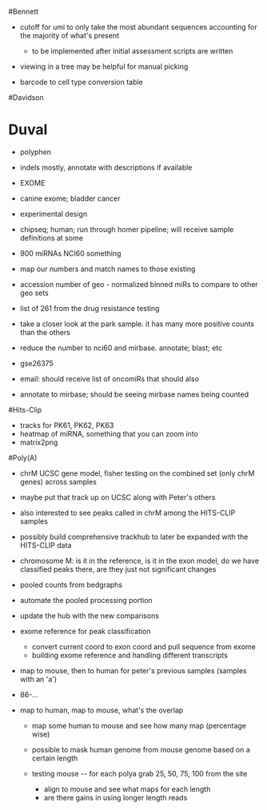 #Bennett

+ cutoff for umi to only take the most abundant sequences accounting for the majority of what's present
    + to be implemented after initial assessment scripts are written

+ viewing in a tree may be helpful for manual picking
+ barcode to cell type conversion table

#Davidson

# Duval

+ polyphen
+ indels mostly, annotate with descriptions if available
+ EXOME

+ canine exome; bladder cancer
+ experimental design

+ chipseq; human; run through homer pipeline; will receive sample definitions at some

+ 900 miRNAs NCI60 something
+ map our numbers and match names to those existing
+ accession number of geo - normalized binned miRs to compare to other geo sets
+ list of 261 from the drug resistance testing
+ take a closer look at the park sample. it has many more positive counts than the others
+ reduce the number to nci60 and mirbase. annotate; blast; etc
+ gse26375
+ email: should receive list of oncomiRs that should also
+ annotate to mirbase; should be seeing mirbase names being counted

#Hits-Clip

+ tracks for PK61, PK62, PK63
+ heatmap of miRNA, something that you can zoom into
+ matrix2png

#Poly(A)

+ chrM UCSC gene model, fisher testing on the combined set (only chrM genes) across samples
+ maybe put that track up on UCSC along with Peter's others
+ also interested to see peaks called in chrM among the HITS-CLIP samples
+ possibly build comprehensive trackhub to later be expanded with the HITS-CLIP data

+ chromosome M: is it in the reference, is it in the exon model, do we have classified peaks there, are they just not significant changes
+ pooled counts from bedgraphs
+ automate the pooled processing portion
+ update the hub with the new comparisons

+ exome reference for peak classification
    + convert current coord to exon coord and pull sequence from exome
    + building exome reference and handling different transcripts

+ map to mouse, then to human for peter's previous samples (samples with an 'a')
+ 86-...
+ map to human, map to mouse, what's the overlap

    + map some human to mouse and see how many map (percentage wise)
    + possible to mask human genome from mouse genome based on a certain length

    + testing mouse -- for each polya grab 25, 50, 75, 100 from the site
        + align to mouse and see what maps for each length
        + are there gains in using longer length reads
